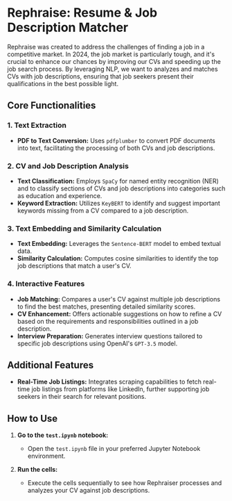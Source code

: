 # Rephraise: Resume & Job Description Matcher 

Rephraise was created to address the challenges of finding a job in a competitive market. In 2024, the job market is particularly tough, and it's crucial to enhance our chances by improving our CVs and speeding up the job search process. By leveraging NLP, we want to analyzes and matches CVs with job descriptions, ensuring that job seekers present their qualifications in the best possible light.

## Core Functionalities

### 1. Text Extraction
- **PDF to Text Conversion:** Uses `pdfplumber` to convert PDF documents into text, facilitating the processing of both CVs and job descriptions.

### 2. CV and Job Description Analysis
- **Text Classification:** Employs `SpaCy` for named entity recognition (NER) and to classify sections of CVs and job descriptions into categories such as education and experience.
- **Keyword Extraction:** Utilizes `KeyBERT` to identify and suggest important keywords missing from a CV compared to a job description.

### 3. Text Embedding and Similarity Calculation
- **Text Embedding:** Leverages the `Sentence-BERT` model to embed textual data.
- **Similarity Calculation:** Computes cosine similarities to identify the top job descriptions that match a user's CV.

### 4. Interactive Features
- **Job Matching:** Compares a user's CV against multiple job descriptions to find the best matches, presenting detailed similarity scores.
- **CV Enhancement:** Offers actionable suggestions on how to refine a CV based on the requirements and responsibilities outlined in a job description.
- **Interview Preparation:** Generates interview questions tailored to specific job descriptions using OpenAI's `GPT-3.5` model.

## Additional Features
- **Real-Time Job Listings:** Integrates scraping capabilities to fetch real-time job listings from platforms like LinkedIn, further supporting job seekers in their search for relevant positions.

## How to Use

1. **Go to the `test.ipynb` notebook:**
   - Open the `test.ipynb` file in your preferred Jupyter Notebook environment.

2. **Run the cells:**
   - Execute the cells sequentially to see how Rephraiser processes and analyzes your CV against job descriptions.